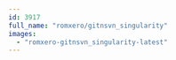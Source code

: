 ```yaml
---
id: 3917
full_name: "romxero/gitnsvn_singularity"
images: 
  - "romxero-gitnsvn_singularity-latest"
---
```

